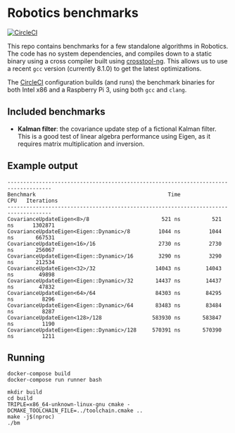# Robotics benchmarks

[![CircleCI](https://circleci.com/gh/nicolov/robotics_benchmarks.svg?style=shield)](https://circleci.com/gh/nicolov/robotics_benchmarks)

This repo contains benchmarks for a few standalone algorithms in Robotics. The code
has no system dependencies, and compiles down to a static binary using a cross
compiler built using [crosstool-ng](https://crosstool-ng.github.io/). This allows
us to use a recent `gcc` version (currently 8.1.0) to get the latest
optimizations.

The [CircleCI](https://circleci.com/gh/nicolov/robotics_benchmarks) configuration
builds (and runs) the benchmark binaries for both Intel x86 and a Raspberry Pi 3,
using both `gcc` and `clang`.

## Included benchmarks

- **Kalman filter**: the covariance update step of a fictional Kalman filter.
This is a good test of linear algebra performance using Eigen, as it requires
matrix multiplication and inversion.

## Example output

```
------------------------------------------------------------------------------------
Benchmark                                          Time             CPU   Iterations
------------------------------------------------------------------------------------
CovarianceUpdateEigen<8>/8                       521 ns          521 ns      1302871
CovarianceUpdateEigen<Eigen::Dynamic>/8         1044 ns         1044 ns       667531
CovarianceUpdateEigen<16>/16                    2730 ns         2730 ns       256067
CovarianceUpdateEigen<Eigen::Dynamic>/16        3290 ns         3290 ns       212534
CovarianceUpdateEigen<32>/32                   14043 ns        14043 ns        49898
CovarianceUpdateEigen<Eigen::Dynamic>/32       14437 ns        14437 ns        47832
CovarianceUpdateEigen<64>/64                   84303 ns        84295 ns         8296
CovarianceUpdateEigen<Eigen::Dynamic>/64       83483 ns        83484 ns         8287
CovarianceUpdateEigen<128>/128                583930 ns       583847 ns         1190
CovarianceUpdateEigen<Eigen::Dynamic>/128     570391 ns       570390 ns         1211
```

## Running

```
docker-compose build
docker-compose run runner bash

mkdir build
cd build
TRIPLE=x86_64-unknown-linux-gnu cmake -DCMAKE_TOOLCHAIN_FILE=../toolchain.cmake ..
make -j$(nproc)
./bm
```
